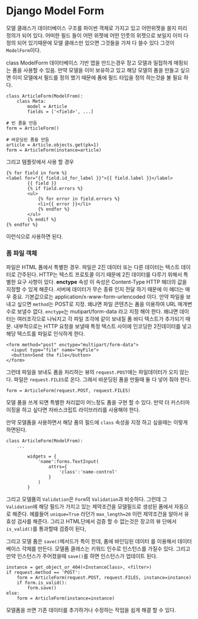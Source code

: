 # Django Model Form

모델 클래스가 데이터베이스 구조를 파이썬 객체로 가지고 있고 어떤위젯을 쓸지 미리 정의가 되어 있다. 어떠한 필드 들이 어떤 위젯에 어떤 인풋의 위젯으로 보일지 이미 다 정의 되어 있기때문에
모델 클래스만 있으면 그것들을 가져 다 쓸수 있다 그것이 `ModelForm`이다.

class ModelForm
데이터베이스 기반 앱을 만드는경우 장고 모델과 밀접하게 매핑되는 폼을 사용할 수 있음.
만약 모델을 이미 보유하고 있고 해당 모델의 폼을 만들고 싶으면 이미 모델에서 필드를 정의 했기 때문에 폼에 필드 타입을 정의 하는것을 불 필요 하다.

```
class ArticleForm(ModelFrom):
    class Meta:
        model = Article
        fields = ['<field>', ...]

# 빈 폼을 만듬
form = ArticleForm()

# 바운딩된 폼을 만듬
article = Article.objects.get(pk=1)
form = ArticleForm(instance=article)
```
그리고 템플릿에서 사용 할 경우
```
{% for field in form %}
<label for="{{ field.id_for_label }}">{{ field.label }}</label>
        {{ field }}
        {% if field.errors %}
        <ul>
            {% for error in field.errors %}
            <li>{{ error }}</li>
            {% endfor %}
        </ul>
        {% endif %}
{% endfor %}
```
이런식으로 사용하면 된다.

### 폼 파일 객체
파일은 HTML 폼에서 특별한 경우. 파일은 2진 데이터 또는 다른 데이터는 텍스트 데이터로 간주된다.
HTTP는 텍스트 프로토콜 이기 때문에 2진 데이터를 다루기 위해서 특별한 요구 사항이 있다.
**enctype** 속성
이 속성은 Content-Type HTTP 헤더의 값을 지정할 수 있게 해준다. 서버에 데이터가 무슨 종류 인지 전달 하기 때문에 이 헤더는 매우 중요. 기본값으로는 application/x-www-form-urlencoded 이다.
만약 파일을 보내고 싶으면 
`method`는 POST로 지정. 왜냐면 파일 콘텐츠는 폼을 이용하여 URL 매개변수로 보낼수 없다.
`enctype`는 mutipart/form-data 라고 지정 해야 한다. 왜냐면 데이터는 여러조각으로 나눠지고 각 파일 조각에 같이 보내질 폼 바디 텍스트가 추가되기 때문.
내부적으로는 HTTP 요청을 보낼때 특정 텍스트 사이에 인코딩한 2진데이터를 넣고 해당 텍스트를 파일로 인식하게 한다.
```
<form method="post" enctype="multipart/form-data">
  <iuput type="file" name="myFile">
  <button>Send the file</button>
</form>
```
그런데 파일을 보내도 폼을 처리하는 뷰의 `request.POST`에는 파일데이터가 오지 않는다. 파일은 `request.FILES`로 온다. 그래서 바운딩된 폼을 만들때 둘 다 넣어 줘야 한다.
```
form = ArticleForm(request.POST, request.FILES)
```

모델 폼을 쓰게 되면 특별한 처리없이 어느정도 폼을 구현 할 수 있다. 만약 더 커스터마이징을 하고 싶다면 자바스크립트 라이브러리를 사용해야 한다.

만약 모델폼을 사용하면서 해당 폼의 필드에 `class` 속성을 지정 하고 싶을때는 이렇게 하면된다.
```
class ArticleForm(ModelFrom):
   	...
   	     
        widgets = {
            'name':forms.TextInput(
                attrs={
                    'class':'name-control'
                }
            )
        }
```

그리고 모델폼의 `Validation`은 `Form`의 `Validation`과 비슷하다. 그런데 그 `Validation`에 해당 필드가 가지고 있는 제약조건을 모델필드로 생성된 폼에서 자동으로 해준다.
예를들어 `unique=True` 라던가 `max_length=20` 이런 제약조건을 알아서 유효성 검사를 해준다. 그리고 HTML단에서 검증 할 수 없는것은 장고의 뷰 단에서 `is_valid()`를 통과할때 검증이 된다,

그리고 모델 폼은 `save()`메서드가 특이 한데, 폼에 바인딩된 데이터 를 이용해서 데이터베이스 갹체를 만든다. 모델폼 클래스는 키워드 인수로 인스턴스를 가질수 있다. 그리고 만약 인스턴스가 주어졌을때 `save()`를 하면 인스턴스가 업데이트 된다.
```
instance = get_object_or_404(<InstanceClass>, <filter>)
if request.method == 'POST':
    form = ArticleForm(request.POST, request.FILES, instance=instance)
    if form.is_valid():
        form.save()
else:
    form = ArticleForm(instance=instance)
```
모델폼을 쓰면 기존 데이터를 추가하거나 수정하는 작업을 쉽게 해결 할 수 있다.